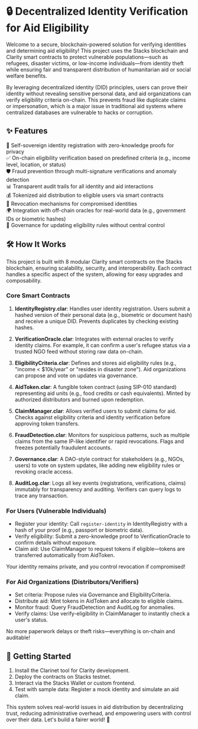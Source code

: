 # 🔒 Decentralized Identity Verification for Aid Eligibility

Welcome to a secure, blockchain-powered solution for verifying identities and determining aid eligibility! This project uses the Stacks blockchain and Clarity smart contracts to protect vulnerable populations—such as refugees, disaster victims, or low-income individuals—from identity theft while ensuring fair and transparent distribution of humanitarian aid or social welfare benefits.

By leveraging decentralized identity (DID) principles, users can prove their identity without revealing sensitive personal data, and aid organizations can verify eligibility criteria on-chain. This prevents fraud like duplicate claims or impersonation, which is a major issue in traditional aid systems where centralized databases are vulnerable to hacks or corruption.

## ✨ Features

🔑 Self-sovereign identity registration with zero-knowledge proofs for privacy  
✅ On-chain eligibility verification based on predefined criteria (e.g., income level, location, or status)  
🛡️ Fraud prevention through multi-signature verifications and anomaly detection  
📊 Transparent audit trails for all identity and aid interactions  
💰 Tokenized aid distribution to eligible users via smart contracts  
🚫 Revocation mechanisms for compromised identities  
🌍 Integration with off-chain oracles for real-world data (e.g., government IDs or biometric hashes)  
🔄 Governance for updating eligibility rules without central control  

## 🛠 How It Works

This project is built with 8 modular Clarity smart contracts on the Stacks blockchain, ensuring scalability, security, and interoperability. Each contract handles a specific aspect of the system, allowing for easy upgrades and composability.

### Core Smart Contracts

1. **IdentityRegistry.clar**: Handles user identity registration. Users submit a hashed version of their personal data (e.g., biometric or document hash) and receive a unique DID. Prevents duplicates by checking existing hashes.

2. **VerificationOracle.clar**: Integrates with external oracles to verify identity claims. For example, it can confirm a user's refugee status via a trusted NGO feed without storing raw data on-chain.

3. **EligibilityCriteria.clar**: Defines and stores aid eligibility rules (e.g., "income < $10k/year" or "resides in disaster zone"). Aid organizations can propose and vote on updates via governance.

4. **AidToken.clar**: A fungible token contract (using SIP-010 standard) representing aid units (e.g., food credits or cash equivalents). Minted by authorized distributors and burned upon redemption.

5. **ClaimManager.clar**: Allows verified users to submit claims for aid. Checks against eligibility criteria and identity verification before approving token transfers.

6. **FraudDetection.clar**: Monitors for suspicious patterns, such as multiple claims from the same IP-like identifier or rapid revocations. Flags and freezes potentially fraudulent accounts.

7. **Governance.clar**: A DAO-style contract for stakeholders (e.g., NGOs, users) to vote on system updates, like adding new eligibility rules or revoking oracle access.

8. **AuditLog.clar**: Logs all key events (registrations, verifications, claims) immutably for transparency and auditing. Verifiers can query logs to trace any transaction.

### For Users (Vulnerable Individuals)

- Register your identity: Call `register-identity` in IdentityRegistry with a hash of your proof (e.g., passport or biometric data).
- Verify eligibility: Submit a zero-knowledge proof to VerificationOracle to confirm details without exposure.
- Claim aid: Use ClaimManager to request tokens if eligible—tokens are transferred automatically from AidToken.

Your identity remains private, and you control revocation if compromised!

### For Aid Organizations (Distributors/Verifiers)

- Set criteria: Propose rules via Governance and EligibilityCriteria.
- Distribute aid: Mint tokens in AidToken and allocate to eligible claims.
- Monitor fraud: Query FraudDetection and AuditLog for anomalies.
- Verify claims: Use verify-eligibility in ClaimManager to instantly check a user's status.

No more paperwork delays or theft risks—everything is on-chain and auditable!

## 🚀 Getting Started

1. Install the Clarinet tool for Clarity development.
2. Deploy the contracts on Stacks testnet.
3. Interact via the Stacks Wallet or custom frontend.
4. Test with sample data: Register a mock identity and simulate an aid claim.

This system solves real-world issues in aid distribution by decentralizing trust, reducing administrative overhead, and empowering users with control over their data. Let's build a fairer world! 🌟